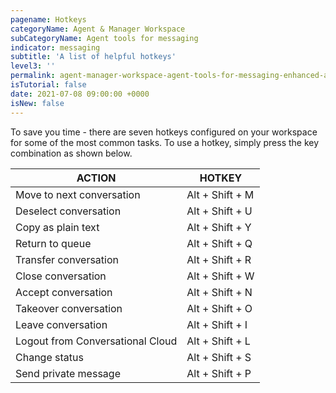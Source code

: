 ```yaml
---
pagename: Hotkeys
categoryName: Agent & Manager Workspace
subCategoryName: Agent tools for messaging
indicator: messaging
subtitle: 'A list of helpful hotkeys'
level3: ''
permalink: agent-manager-workspace-agent-tools-for-messaging-enhanced-agent-workspace-for-messaging-hotkeys.html
isTutorial: false
date: 2021-07-08 09:00:00 +0000
isNew: false
---
```


To save you time - there are seven hotkeys configured on your workspace for some of the most common tasks. To use a hotkey, simply press the key combination as shown below.

| ACTION | HOTKEY |
| --- | --- |
| Move to next conversation| Alt + Shift + M |
| Deselect conversation | Alt + Shift + U |
| Copy as plain text | Alt + Shift + Y |
| Return to queue | Alt + Shift + Q |
| Transfer conversation | Alt + Shift + R |
| Close conversation | Alt + Shift + W |
| Accept conversation | Alt + Shift + N |
| Takeover conversation | Alt + Shift + O |
| Leave conversation | Alt + Shift + I |
| Logout from Conversational Cloud | Alt + Shift + L |
| Change status | Alt + Shift + S |
| Send private message | Alt + Shift + P |
